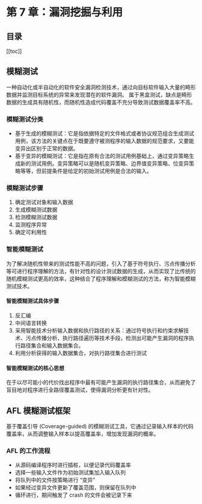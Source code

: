 # 第 7 章：漏洞挖掘与利用

## 目录
[[toc]]

## 模糊测试

一种自动化或半自动化的软件安全漏洞检测技术，通过向目标软件输入大量的畸形数据并监测目标系统的异常来发现潜在的软件漏洞。
属于黑盒测试，缺点是畸形数据的生成具有随机性，而随机性造成代码覆盖不充分导致测试数据覆盖率不高。

### 模糊测试分类

- 基于生成的模糊测试：它是指依据特定的文件格式或者协议规范组合生成测试用例，该方法的关键点在于既要遵守被测程序的输入数据的规范要求，又要能变异出区别于正常的数据。
- 基于变异的模糊测试：它是指在原有合法的测试用例基础上，通过变异策略生成新的测试用例。变异策略可以是随机变异策略、边界值变异策略、位变异策略等等，但前提条件是给定的初始测试用例是合法的输入。

### 模糊测试步骤

1. 确定测试对象和输入数据
2. 生成模糊测试数据
3. 检测模糊测试数据
4. 监测程序异常
5. 确定可利用性

### 智能模糊测试

为了解决随机性带来的测试性能不高的问题，引入了基于符号执行、污点传播分析等可进行程序理解的方法，有针对性的设计测试数据的生成，从而实现了比传统的随机模糊测试更高的效率，这种结合了程序理解和模糊测试的方法，称为智能模糊测试技术。

#### 智能模糊测试具体步骤

1. 反汇编
2. 中间语言转换
3. 采用智能技术分析输入数据和执行路径的关系：通过符号执行和约束求解技术、污点传播分析、执行路径遍历等技术手段，检测出可能产生漏洞的程序执行路径集合和输入数据集合。
4. 利用分析获得的输入数据集合，对执行路径集合进行测试

#### 智能模糊测试的核心思想

在于以尽可能小的代价找出程序中最有可能产生漏洞的执行路径集合，从而避免了盲目地对程序进行全路径覆盖测试，使得漏洞分析更有针对性。

## AFL 模糊测试框架

基于覆盖引导 (Coverage-guided) 的模糊测试工具，它通过记录输入样本的代码覆盖率，从而调整输入样本以提高覆盖率，增加发现漏洞的概率。

### AFL 的工作流程

- 从源码编译程序时进行插桩，以便记录代码覆盖率
- 选择一些输入文件作为初始测试集加入输入队列
- 将队列中的文件按策略进行 “变异”
- 如果经过变异文件更新了覆盖范围，则保留在队列中
- 循环进行，期间触发了 crash 的文件会被记录下来

